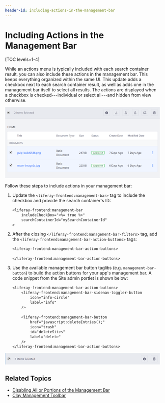 ```yaml
---
header-id: including-actions-in-the-management-bar
---
```


# Including Actions in the Management Bar

[TOC levels=1-4]

While an actions menu is typically included with each search container result, 
you can also include these actions in the management bar. This keeps everything 
organized within the same UI. This update adds a checkbox next to each search 
container result, as well as adds one in the management bar itself to select all 
results. The actions are displayed when a checkbox is checked---individual or 
select all---and hidden from view otherwise. 

![Figure 1: You can select individual results or all results at once.](../../../../../images/liferay-frontend-taglib-management-bar-include-checkbox.png)

Follow these steps to include actions in your management bar:

1.  Update the `<liferay-frontend:management-bar>` tag to include the checkbox 
    and provide the search container's ID:

    ```markup
    <liferay-frontend:management-bar
    	includeCheckBox="<%= true %>"
    	searchContainerId="mySearchContainerId"
    >
    ```

2.  After the closing `</liferay-frontend:management-bar-filters>` tag, add the 
    `<liferay-frontend:management-bar-action-buttons>` tags:

    ```markup
    <liferay-frontend:management-bar-action-buttons>

    </liferay-frontend:management-bar-action-buttons>
    ```

3.  Use the available management bar button taglibs 
    (e.g. `management-bar-button`) to build the action buttons for your app's 
    management bar. A code snippet from the Site admin portlet is shown below: 

    ```markup
    <liferay-frontend:management-bar-action-buttons>
    	<liferay-frontend:management-bar-sidenav-toggler-button
    		icon="info-circle"
    		label="info"
    	/>

    	<liferay-frontend:management-bar-button
    		href="javascript:deleteEntries();"
    		icon="trash"
    		id="deleteSites"
    		label="delete"
    	/>
    </liferay-frontend:management-bar-action-buttons>
    ```

![Figure 2: You can have as many actions as your app requires.](../../../../../images/liferay-frontend-taglib-management-bar-actions.png)

## Related Topics

- [Disabling All or Portions of the Management Bar](/docs/7-2/reference/-/knowledge_base/r/disabling-all-or-portions-of-the-management-bar)
- [Clay Management Toolbar](/docs/7-2/reference/-/knowledge_base/r/clay-management-toolbar)

